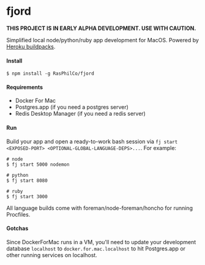 fjord
===

**THIS PROJECT IS IN EARLY ALPHA DEVELOPMENT. USE WITH CAUTION.**

Simplified local node/python/ruby app development for MacOS. Powered by [Heroku buildpacks](https://devcenter.heroku.com/articles/buildpacks).

#### Install

`$ npm install -g RasPhilCo/fjord`

#### Requirements

- Docker For Mac
- Postgres.app (if you need a postgres server)
- Redis Desktop Manager (if you need a redis server)

#### Run

Build your app and open a ready-to-work bash session via `fj start <EXPOSED-PORT> <OPTIONAL-GLOBAL-LANGUAGE-DEPS>...`. For example:

```
# node
$ fj start 5000 nodemon

# python
$ fj start 8080

# ruby
$ fj start 3000
```

All language builds come with foreman/node-foreman/honcho for running Procfiles.

#### Gotchas

Since DockerForMac runs in a VM, you'll need to update your development database `localhost` to `docker.for.mac.localhost` to hit Postgres.app or other running services on localhost.
